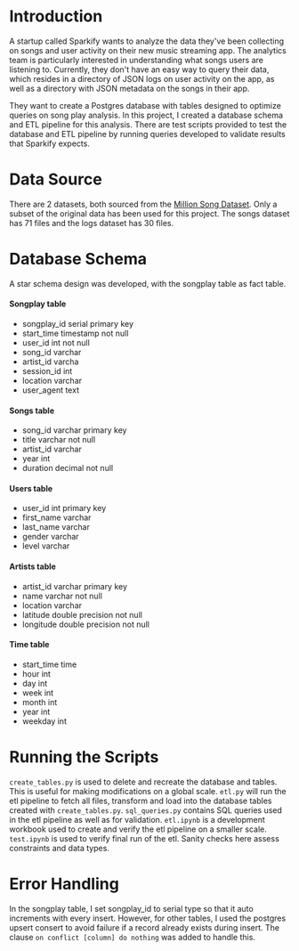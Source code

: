 # Introduction
A startup called Sparkify wants to analyze the data they've been collecting on songs and user activity on their new music streaming app. The analytics team is particularly interested in understanding what songs users are listening to. Currently, they don't have an easy way to query their data, which resides in a directory of JSON logs on user activity on the app, as well as a directory with JSON metadata on the songs in their app.

They want to create a Postgres database with tables designed to optimize queries on song play analysis. In this project, I created a database schema and ETL pipeline for this analysis. There are test scripts provided to test the database and ETL pipeline by running queries developed to validate results that Sparkify expects.

# Data Source
There are 2 datasets, both sourced from the [Million Song Dataset](http://millionsongdataset.com/). Only a subset of the original data has been used for this project. The songs dataset has 71 files and the logs dataset has 30 files.

# Database Schema
A star schema design was developed, with the songplay table as fact table.
#### Songplay table
* songplay_id serial primary key
* start_time timestamp not null
* user_id int not null
* song_id varchar
* artist_id varcha
* session_id int
* location varchar
* user_agent text

#### Songs table
* song_id varchar primary key
* title varchar not null
* artist_id varchar
* year int
* duration decimal not null

#### Users table
* user_id int primary key
* first_name varchar
* last_name varchar
* gender varchar
* level varchar

#### Artists table
* artist_id varchar primary key
* name varchar not null
* location varchar
* latitude double precision not null 
* longitude double precision not null

#### Time table
* start_time time 
* hour int
* day int
* week int
* month int
* year int
* weekday int

# Running the Scripts

`create_tables.py` is used to delete and recreate the database and tables. This is useful for making modifications on a global scale.
`etl.py` will run the etl pipeline to fetch all files, transform and load into the database tables created with `create_tables.py`.
`sql_queries.py` contains SQL queries used in the etl pipeline as well as for validation.
`etl.ipynb` is a development workbook used to create and verify the etl pipeline on a smaller scale.
`test.ipynb` is used to verify final run of the etl. Sanity checks here assess constraints and data types.

# Error Handling
In the songplay table, I set songplay_id to serial type so that it auto increments with every insert. However, for other tables, I used the postgres upsert consert to avoid failure if a record already exists during insert. The clause `on conflict [column] do nothing` was added to handle this.